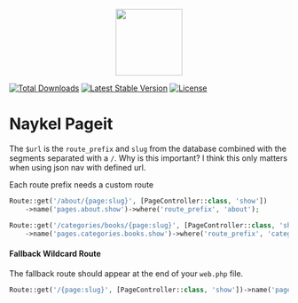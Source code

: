 <p align="center"><a href="https://naykel.com.au" target="_blank"><img src="https://avatars0.githubusercontent.com/u/32632005?s=460&u=d1df6f6e0bf29668f8a4845271e9be8c9b96ed83&v=4" width="120"></a></p>

<a href="https://packagist.org/packages/naykel/pageit"><img src="https://img.shields.io/packagist/dt/naykel/pageit" alt="Total Downloads"></a>
<a href="https://packagist.org/packages/naykel/pageit"><img src="https://img.shields.io/packagist/v/naykel/pageit" alt="Latest Stable Version"></a>
<a href="https://packagist.org/packages/naykel/pageit"><img src="https://img.shields.io/packagist/l/naykel/pageit" alt="License"></a>

# Naykel Pageit



The `$url` is the `route_prefix` and `slug` from the database combined with the segments separated with a `/`. Why is this important? I think this only matters when using json nav with defined url.

Each route prefix needs a custom route

```php
Route::get('/about/{page:slug}', [PageController::class, 'show'])
    ->name('pages.about.show')->where('route_prefix', 'about');

Route::get('/categories/books/{page:slug}', [PageController::class, 'show'])
    ->name('pages.categories.books.show')->where('route_prefix', 'categories.books');
```

#### Fallback Wildcard Route

The fallback route should appear at the end of your `web.php` file.

```php
Route::get('/{page:slug}', [PageController::class, 'show'])->name('pages.show');
```
